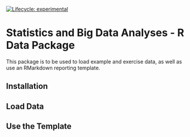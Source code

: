 <!-- badges: start -->
  [![Lifecycle: experimental](https://img.shields.io/badge/lifecycle-experimental-orange.svg)](https://lifecycle.r-lib.org/articles/stages.html#experimental)
  <!-- badges: end -->
  
  
# Statistics and Big Data Analyses - R Data Package

This package is to be used to load example and exercise data, as well as use an RMarkdown reporting template.

## Installation


## Load Data


## Use the Template
